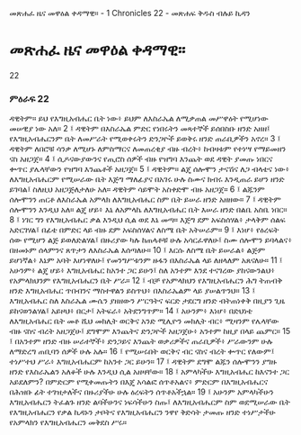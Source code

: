 ﻿
 መጽሐፈ ዜና መዋዕል ቀዳማዊ። - 1 Chronicles 22 - መጽሐፍ ቅዱስ ብሉይ ኪዳን
#  መጽሐፈ ዜና መዋዕል ቀዳማዊ።
22
### ምዕራፍ 22
ዳዊትም። ይህ የእግዚአብሔር ቤት ነው፥ ይህም ለእስራኤል ለሚቃጠል መሥዋዕት የሚሆነው መሠዊያ ነው አለ።
2 ፤ ዳዊትም በእስራኤል ምድር የነበሩትን መጻተኞች ይሰበስቡ ዘንድ አዘዘ፤ የእግዚአብሔርንም ቤት ለመሥራት የሚወቀሩትን ድንጋዮች ይወቅሩ ዘንድ ጠራቢዎችን አኖረ።
3 ፤ ዳዊትም ለበሮቹ ሳንቃ ለሚሆኑ ለምስማርና ለመጠረቂያ ብዙ ብረት፥ ከብዛቱም የተነሣ የማይመዘን ናስ አዘጋጀ።
4 ፤ ሲዶናውያውንና የጢሮስ ሰዎች ብዙ የዝግባ እንጨት ወደ ዳዊት ያመጡ ነበርና ቍጥር ያሌላቸውን የዝግባ እንጨቶች አዘጋጀ።
5 ፤ ዳዊትም። ልጄ ሰሎሞን ታናሽና ለጋ ብላቴና ነው፥ ለእግዚአብሔርም የሚሠራው ቤት እጅግ ማለፊያና በአገሩ ሁሉ ስሙና ክብሩ እንዲጠራ ይሆን ዘንድ ይገባል፤ ስለዚህ አዘጋጅለታለሁ አለ። ዳዊትም ሳይሞት አስቀድሞ ብዙ አዘጋጀ።
6 ፤ ልጁንም ሰሎሞንን ጠርቶ ለእስራኤል አምላክ ለእግዚአብሔር ስም ቤት ይሠራ ዘንድ አዘዘው።
7 ፤ ዳዊትም ሰሎሞንን እንዲህ አለ። ልጄ ሆይ፥ እኔ ለአምላኬ ለእግዚአብሔር ቤት እሠራ ዘንድ በልቤ አስቤ ነበር።
8 ፤ ነገር ግን የእግዚአብሔር ቃል እንዲህ ሲል ወደ እኔ መጣ። እጅግ ደም አፍስሰሃል፥ ታላቅም ሰልፍ አድርገሃል፤ በፊቴ በምድር ላይ ብዙ ደም አፍስሰሃልና ለስሜ ቤት አትሠራም።
9 ፤ እነሆ፥ የዕረፍት ሰው የሚሆን ልጅ ይወለድልሃል፤ በዙሪያው ካሉ ከጠላቶቹ ሁሉ አሳርፈዋለሁ፤ ስሙ ሰሎሞን ይባላልና፥ በዘመኑም ሰላምንና ጸጥታን ለእስራኤል እሰጣለሁ።
10 ፤ እርሱ ለስሜ ቤት ይሠራል፥ ልጅም ይሆነኛል፥ እኔም አባት እሆነዋለሁ፤ የመንግሥቱንም ዙፋን በእስራኤል ላይ ለዘላለም አጸናለሁ።
11 ፤ አሁንም፥ ልጄ ሆይ፥ እግዚአብሔር ከአንተ ጋር ይሁን፤ ስለ አንተም እንደ ተናገረው ያከናውንልህ፥ የአምላክህንም የእግዚአብሔርን ቤት ሥራ።
12 ፤ ብቻ የአምላክህን የእግዚአብሔርን ሕግ ትጠብቅ ዘንድ እግዚአብሔር ጥበብንና ማስተዋልን ይስጥህ፥ በእስራኤልም ላይ ያሠልጥንህ።
13 ፤ እግዚአብሔር ስለ እስራኤል ሙሴን ያዘዘውን ሥርዓትና ፍርድ ታደርግ ዘንድ ብትጠነቀቅ በዚያን ጊዜ ይከናወንልሃል፤ አይዞህ፥ በርታ፤ አትፍራ፥ አትደንግጥም።
14 ፤ አሁንም፥ እነሆ፥ በድህነቴ ለእግዚአብሔር ቤት መቶ ሺህ መክሊት ወርቅና አንድ ሚሊዮን መክሊት ብር፥ ሚዛንም የሌላቸው ብዙ ናስና ብረት አዘጋጀሁ፤ ደግሞም እንጨትና ድንጋዮች አዘጋጀሁ፥ አንተም ከዚያ በላይ ጨምር።
15 ፤ በአንተም ዘንድ ብዙ ሠራተኞች፥ ድንጋይና እንጨት ወቃሪዎችና ጠራቢዎች፥ ሥራውንም ሁሉ ለማድረግ ጠቢባን ሰዎች ሁሉ አሉ።
16 ፤ የሚሠሩበት ወርቅና ብር ናስና ብረት ቍጥር የለውም፤ ተነሥተህ ሥራ፥ እግዚአብሔርም ከአንተ ጋር ይሁን።
17 ፤ ዳዊትም ደግሞ ልጁን ሰሎሞንን ያግዙ ዘንድ የእስራኤልን አለቆች ሁሉ እንዲህ ሲል አዘዛቸው።
18 ፤ አምላካችሁ እግዚአብሔር ከእናንተ ጋር አይደለምን? በምድርም የሚቀመጡትን በእጄ አሳልፎ ሰጥቶአልና፥ ምድርም በእግዚአብሔርና በሕዝቡ ፊት ተገዝታለችና በዙሪያችሁ ሁሉ ዕረፍትን ሰጥቶአችኋል።
19 ፤ አሁንም አምላካችሁን እግዚአብሔርን ትፈልጉ ዘንድ ልባችሁንና ነፍሳችሁን ስጡ፤ ለእግዚአብሔርም ስም ወደሚሠራው ቤት የእግዚአብሔርን የቃል ኪዳኑን ታቦትና የእግዚአብሔርን ንዋየ ቅድሳት ታመጡ ዘንድ ተነሥታችሁ የአምላክን የእግዚአብሔርን መቅደስ ሥሩ። 
